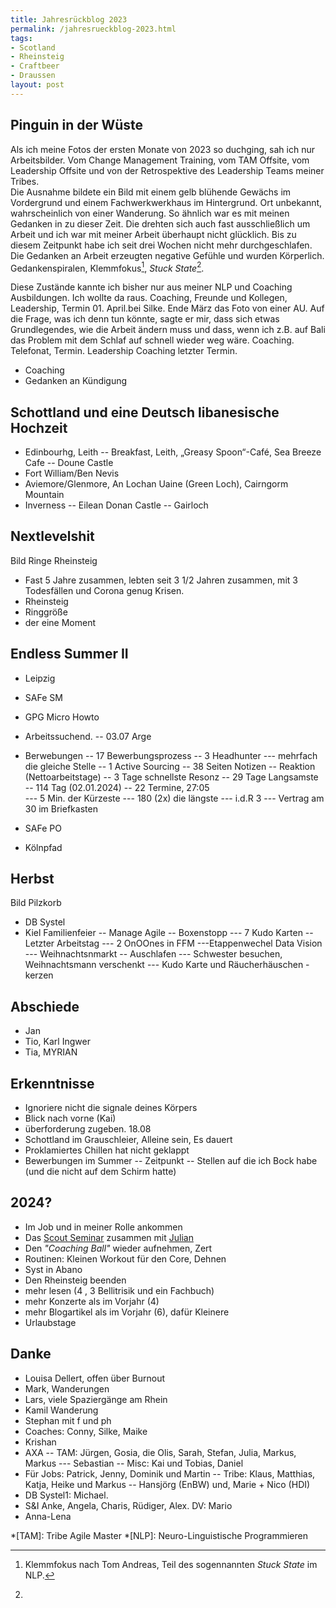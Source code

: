 ```yaml
---
title: Jahresrückblog 2023
permalink: /jahresrueckblog-2023.html
tags:
- Scotland
- Rheinsteig
- Craftbeer
- Draussen
layout: post
---
```


## Pinguin in der Wüste

Als ich meine Fotos der ersten Monate von 2023 so duchging, 
sah ich nur Arbeitsbilder. 
Vom Change Management Training, vom TAM Offsite, vom Leadership Offsite
und von der Retrospektive des Leadership Teams meiner Tribes.   
Die Ausnahme bildete ein Bild mit einem gelb blühende Gewächs im Vordergrund
und einem Fachwerkwerkhaus im Hintergrund. 
Ort unbekannt, wahrscheinlich von einer Wanderung.
So ähnlich war es mit meinen Gedanken in zu dieser Zeit. 
Die drehten sich auch fast ausschließlich um Arbeit
und ich war mit meiner Arbeit überhaupt nicht glücklich.
Bis zu diesem Zeitpunkt habe ich seit drei Wochen nicht mehr durchgeschlafen.
Die Gedanken an Arbeit erzeugten negative Gefühle und wurden Körperlich.
Gedankenspiralen, Klemmfokus[^klemm], *Stuck State*[^stuck].

Diese Zustände kannte ich bisher nur aus meiner NLP und Coaching Ausbildungen.
Ich wollte da raus. Coaching, Freunde und Kollegen, Leadership, Termin 01. April.bei Silke.
Ende März das Foto von einer AU.
Auf die Frage, was ich denn tun könnte, 
sagte er mir, dass sich etwas Grundlegendes, wie die Arbeit ändern muss
und dass, wenn ich z.B. auf Bali das Problem mit dem Schlaf auf schnell wieder weg wäre.
Coaching. Telefonat, Termin. Leadership Coaching letzter Termin.





- Coaching
- Gedanken an Kündigung
<!--break-->
## Schottland und eine Deutsch libanesische Hochzeit

- Edinbourhg, Leith
-- Breakfast, Leith, „Greasy Spoon“-Café, Sea Breeze Cafe
-- Doune Castle
- Fort William/Ben Nevis
- Aviemore/Glenmore, An Lochan Uaine (Green Loch), Cairngorm Mountain
- Inverness
-- Eilean Donan Castle
-- Gairloch

## Nextlevelshit

Bild Ringe Rheinsteig 

- Fast 5 Jahre zusammen, lebten seit 3 1/2 Jahren zusammen, mit 3 Todesfällen und Corona genug Krisen.
- Rheinsteig 
- Ringgröße
- der eine Moment

## Endless Summer II

- Leipzig 
- SAFe SM
- GPG Micro Howto
- Arbeitssuchend. 
-- 03.07 Arge

- Berwebungen
-- 17 Bewerbungsprozess
-- 3 Headhunter
--- mehrfach die gleiche Stelle
-- 1 Active Sourcing
-- 38 Seiten Notizen
-- Reaktion (Nettoarbeitstage)
-- 3 Tage schnellste Resonz
-- 29 Tage Langsamste    
-- 114 Tag (02.01.2024) 
-- 22 Termine, 27:05   
--- 5 Min. der Kürzeste
--- 180 (2x) die längste
--- i.d.R 3
--- Vertrag am 30 im Briefkasten

- SAFe PO

- Kölnpfad

## Herbst

Bild Pilzkorb

- DB Systel
- Kiel Familienfeier
-- Manage Agile
-- Boxenstopp
--- 7 Kudo Karten
-- Letzter Arbeitstag
--- 2 OnOOnes in FFM
---Etappenwechel Data Vision
--- Weihnachtsnmarkt
-- Auschlafen
--- Schwester besuchen, Weihnachtsmann verschenkt
--- Kudo Karte und Räucherhäuschen -kerzen

## Abschiede

- Jan
- Tio, Karl Ingwer
- Tia, MYRIAN

## Erkenntnisse

- Ignoriere nicht die signale deines Körpers
- Blick nach vorne (Kai)
- überforderung zugeben. 18.08
- Schottland im Grauschleier, Alleine sein, Es dauert
- Proklamiertes Chillen hat nicht geklappt
- Bewerbungen im Summer
-- Zeitpunkt
-- Stellen auf die ich Bock habe (und die nicht auf dem Schirm hatte) 

## 2024?

- Im Job und in meiner Rolle ankommen
- Das [Scout Seminar](https://www.wildnistraining.de/seminare-camps/scout/)
zusammen mit [Julian](/thema/julian/)
- Den *"Coaching Ball"* wieder aufnehmen, Zert
- Routinen: Kleinen Workout für den Core, Dehnen
- Syst in Abano
- Den Rheinsteig beenden
- mehr lesen (4 , 3 Bellitrisik und ein Fachbuch)
- mehr Konzerte als im Vorjahr (4)
- mehr Blogartikel als im Vorjahr (6), dafür Kleinere
- Urlaubstage 

## Danke

- Louisa Dellert, offen über Burnout
- Mark, Wanderungen
- Lars, viele Spaziergänge am Rhein
- Kamil Wanderung
- Stephan mit f und ph
- Coaches: Conny, Silke, Maike
- Krishan
- AXA
-- TAM: Jürgen, Gosia, die Olis, Sarah, Stefan, Julia, Markus, Markus
--- Sebastian
-- Misc: Kai und Tobias, Daniel
- Für Jobs: Patrick, Jenny, Dominik und Martin
-- Tribe: Klaus, Matthias, Katja, Heike und Markus 
-- Hansjörg (EnBW) und, Marie + Nico (HDI)
- DB Systel1: Michael. 
- S&I  Anke, Angela, Charis, Rüdiger, Alex. DV: Mario
- Anna-Lena

[^b-curve]: [The Burnout-Growth Curve](https://www.linkedin.com/feed/update/urn:li:activity:7104554982787452928/)
[^b-org]: [The High Burnout Organization](https://www.linkedin.com/pulse/high-burnout-organization-nick-petrie/)
[^b-ind]: [Indiviual Burnout Factors](https://www.linkedin.com/posts/nick-petrie-1b60156_why-do-some-hard-workers-burnout-and-others-activity-6967925751706787840-qVj_/)
[^klemm]: Klemmfokus nach Tom Andreas, Teil des sogennannten *Stuck State* im NLP.  
[^stuck]: 

*[TAM]: Tribe Agile Master
*[NLP]: Neuro-Linguistische Programmieren
